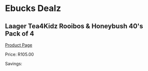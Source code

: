 
# Ebucks Dealz
## Laager Tea4Kidz Rooibos & Honeybush 40's Pack of 4
[Product Page](https://www.ebucks.com/web/shop/productSelected.do?prodId=1204677007&catId=908607666)

Price: R105.00

Savings: 


	